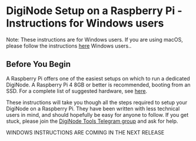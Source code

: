 # DigiNode Setup on a Raspberry Pi - Instructions for Windows users

Note: These instructions are for Windows users. If you are using macOS, please follow the instructions [here](/docs/rpi_setup_macos.md) Windows users..

## Before You Begin

A Raspberry Pi offers one of the easiest setups on which to run a dedicated DigiNode. A Raspberry Pi 4 8GB or better is recommended, booting from an SSD. For a complete list of suggested hardware, see [here](/docs/suggested_hardware.md).

These instructions will take you though all the steps required to setup your DigiNode on a Raspberry Pi. They have been written with less technical users in mind, and should hopefully be easy for anyone to follow. If you get stuck, please join the [DigiNode Tools Telegram group](https://t.me/+ked2VGZsLPAyN2Jk) and ask for help.


WINDOWS INSTRUCTIONS ARE COMING IN THE NEXT RELEASE